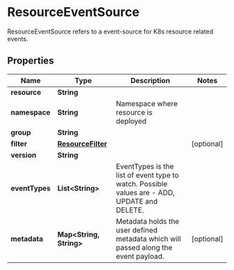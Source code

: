 

# ResourceEventSource

ResourceEventSource refers to a event-source for K8s resource related events.
## Properties

Name | Type | Description | Notes
------------ | ------------- | ------------- | -------------
**resource** | **String** |  | 
**namespace** | **String** | Namespace where resource is deployed | 
**group** | **String** |  | 
**filter** | [**ResourceFilter**](ResourceFilter.md) |  |  [optional]
**version** | **String** |  | 
**eventTypes** | **List&lt;String&gt;** | EventTypes is the list of event type to watch. Possible values are - ADD, UPDATE and DELETE. | 
**metadata** | **Map&lt;String, String&gt;** | Metadata holds the user defined metadata which will passed along the event payload. |  [optional]



